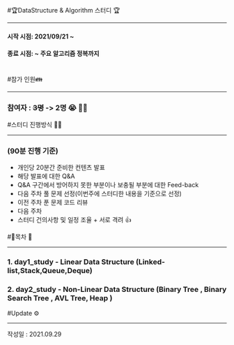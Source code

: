 #🏆DataStructure & Algorithm 스터디 🏆
***
#### 시작 시점: 2021/09/21 ~
#### 종료 시점: ~ 주요 알고리즘 정복까지
#
#참가 인원👪
***
### 참여자 : ~~3명~~ -> 2명  😭 👨‍👦

#스터디 진행방식 👨‍💻
***
### (90분 진행 기준) 
* 개인당 20분간 준비한 컨텐츠 발표 
* 해당 발표에 대한 Q&A
* Q&A 구간에서 방어하지 못한 부분이나 보충될 부분에 대한 Feed-back
* 다음 주차 풀 문제 선정(이번주에 스터디한 내용을 기준으로 선정)
* 이전 주차 푼 문제 코드 리뷰
* 다음 주차 
* 스터디 건의사항 및 일정 조율 + 서로 격려 👍


#📃목차 📃
***
### 1. day1_study - Linear Data Structure  (Linked-list,Stack,Queue,Deque)
### 2. day2_study - Non-Linear Data Structure (Binary Tree , Binary Search Tree , AVL Tree, Heap )



#Update ⚙️
***
작성일 : 2021.09.29


